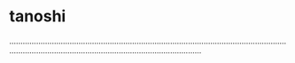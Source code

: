 # tanoshi
..................................................................................................................................................................................................................
